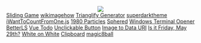 <div align="center">
  <a href="https://github.com/RealCyGuy/">
    <img src="https://github-readme-stats.vercel.app/api?username=realcyguy&theme=vue&include_all_commits=true&show_icons=true&hide_title=true&hide_border=true" />
  </a>
</div>
<a href="https://realcyguy.itch.io/sliding-game">Sliding Game</a>  
<a href="https://wikimagehow.netlify.app">wikimagehow</a>  
<a href="https://trianglify.netlify.app">Trianglify Generator</a>  
<a href="https://superdarktheme.netlify.app">superdarktheme</a>  
<a href="https://iwanttocountfromone.js.org">iWantToCountFromOne.js</a>  
<a href="https://realcyguy.itch.io/1980-particles">1980 Particles</a>  
<a href="https://realcyguy.itch.io/sphered">Sphered</a>  
<a href="https://marketplace.visualstudio.com/items?itemName=Cyrus.windows-terminal-opener">Windows Terminal Opener</a>  
<a href="https://github.com/RealCyGuy/betterls">BetterLS</a>  
<a href="https://whatdoihavetodo.netlify.app">Vue Todo</a>  
<a href="https://unclickable.netlify.app/">Unclickable Button</a>  
<a href="https://2data.netlify.app/">Image to Data URI</a>  
<a href="https://isitfridaymay29th.netlify.app/">Is it Friday, May 29th?</a>  
<a href="https://marketplace.visualstudio.com/items?itemName=Cyrus.white-on-white">White on White</a>  
<a href="https://top.gg/bot/684564924000632893">Clipboard</a>  
<a href="https://pypi.org/project/magic8ball/">magic8ball</a>
